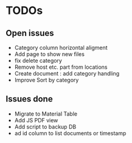 # TODOs

## Open issues
* Category column horizontal aligment
* Add page to show new files
* fix delete category
* Remove host etc. part from locations
* Create document : add category handling
* Improve Sort by category

## Issues done
* Migrate to Material Table
* Add JS PDF view 
* Add script to backup DB 
* ad id column to list documents or timestamp 
